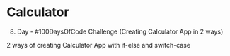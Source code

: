 # Calculator
8. Day - #100DaysOfCode Challenge (Creating Calculator App in 2 ways)

2 ways of creating Calculator App with if-else and switch-case
